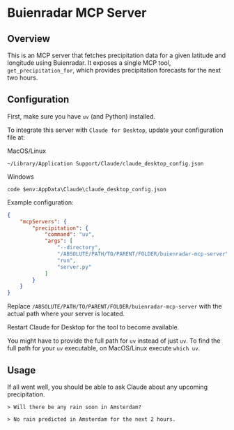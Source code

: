 # Buienradar MCP Server

## Overview

This is an MCP server that fetches precipitation data for a given latitude and longitude using Buienradar. It exposes a single MCP tool, `get_precipitation_for`, which provides precipitation forecasts for the next two hours.

## Configuration

First, make sure you have `uv` (and Python) installed.

To integrate this server with `Claude for Desktop`, update your configuration file at:

MacOS/Linux
```
~/Library/Application Support/Claude/claude_desktop_config.json
```

Windows
```
code $env:AppData\Claude\claude_desktop_config.json
```

Example configuration:

```json
{
    "mcpServers": {
        "precipitation": {
            "command": "uv",
            "args": [
                "--directory",
                "/ABSOLUTE/PATH/TO/PARENT/FOLDER/buienradar-mcp-server",
                "run",
                "server.py"
            ]
        }
    }
}
```

Replace `/ABSOLUTE/PATH/TO/PARENT/FOLDER/buienradar-mcp-server` with the actual path where your server is located.

Restart Claude for Desktop for the tool to become available.

You might have to provide the full path for `uv` instead of just `uv`.
To find the full path for your `uv` executable, on MacOS/Linux execute `which uv`.

## Usage

If all went well, you should be able to ask Claude about any upcoming precipitation.

```
> Will there be any rain soon in Amsterdam?

> No rain predicted in Amsterdam for the next 2 hours.
```
